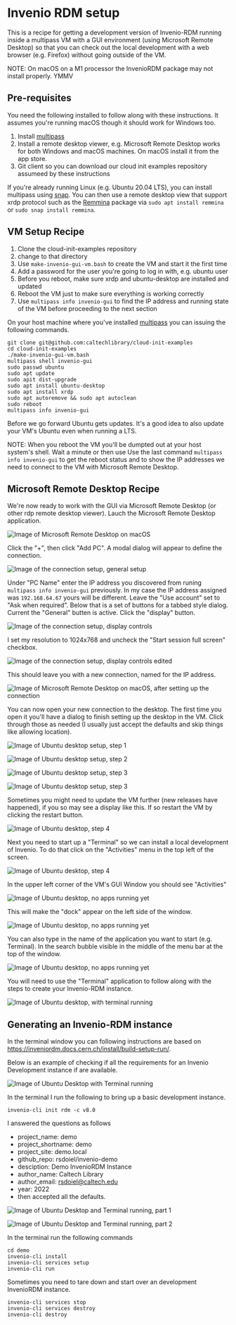 Invenio RDM setup
=================

This is a recipe for getting a development version of Invenio-RDM running inside a multipass VM with a GUI environment (using Microsoft Remote Desktop) so that you can check out the local development with a web browser (e.g. Firefox) without going outside of the VM.

NOTE: On macOS on a M1 processor the InvenioRDM package may not install properly. YMMV

Pre-requisites
--------------

You need the following installed to follow along with these instructions. It assumes you're running macOS though it should work for Windows too.

1. Install [multipass](https://multipass.run "Multipass website has a link tand instruction to install it based on host operating system, macOS -- Windows or Linux")
2. Install a remote desktop viewer, e.g. Microsoft Remote Desktop works for both Windows and macOS machines. On macOS install it from the app store.
3. Git client so you can download our cloud init examples repository assumeed by these instructions

If you're already running Linux (e.g. Ubuntu 20.04 LTS), you can install multipass using [snap](https://snapscraft.io "The snaps website"). You can then use a remote desktop view that support xrdp protocol such as the [Remmina](https://remmina.org/ "Remote access screen and file sharing to your desktop website") package via `sudo apt install remmina` or `sudo snap install remmina`.


VM Setup Recipe
---------------

1. Clone the cloud-init-examples repository
2. change to that directory
3. Use `make-invenio-gui-vm.bash` to create the VM and start it the first time
4. Add a password for the user you're going to log in with, e.g. ubuntu user
5. Before you reboot, make sure xrdp and ubuntu-desktop are installed and updated
6. Reboot the VM just to make sure everything is working correctly
7. Use `multipass info invenio-gui` to find the IP address and running state of the VM before proceeding to the next section

On your host machine where you've installed [multipass](https://multipass.run "Multipass website") you can issuing the following commands.

```shell
git clone git@github.com:caltechlibrary/cloud-init-examples
cd cloud-init-examples
./make-invenio-gui-vm.bash
multipass shell invenio-gui
sudo passwd ubuntu
sudo apt update
sudo apit dist-upgrade
sudo apt install ubuntu-desktop
sudo apt install xrdp
sudo apt autoremove && sudo apt autoclean
sudo reboot
multipass info invenio-gui
```

Before we go forward Ubuntu gets updates. It's a good idea to also update your VM's Ubuntu even when running a LTS.

NOTE: When you reboot the VM you'll be dumpted out at your host system's shell. Wait a minute or then use Use the last command `multipass info invenio-gui` to get the reboot status and to show the IP addresses we need to connect to the VM with Microsoft Remote Desktop.

Microsoft Remote Desktop Recipe
-------------------------------

We're now ready to work with the GUI via Microsoft Remote Desktop (or other rdp remote desktop viewer). Lauch the Microsoft Remote Desktop application.

![Image of Microsoft Remote Desktop on macOS](images/ms-remote-desktop-01.png)

Click the "+", then click "Add PC". A modal dialog will appear to define the connection.

![Image of the connection setup, general setup](images/ms-remote-desktop-02.png)

 Under "PC Name" enter the IP address you discovered from runing `multipass info invenio-gui` previously. In my case the IP address assigned was `192.168.64.67` yours will be different.  Leave the "Use account" set to "Ask when required". Below that is a set of buttons for a tabbed style dialog.
 Current the "General" butten is active. Click the "display" button.

 ![Image of the connection setup, display controls](images/ms-remote-desktop-03.png)

 I set my resolution to 1024x768 and uncheck the "Start session full screen" checkbox.

 ![Image of the connection setup, display controls edited](images/ms-remote-desktop-04.png)

This should leave you with a new connection, named for the IP address.

![Image of Microsoft Remote Desktop on macOS, after setting up the connection](images/ms-remote-desktop-05.png)

You can now open your new connection to the desktop. The first time you open it you'll have a dialog to finish setting up the desktop in the VM. Click through those as needed (I usually just accept the defaults and skip things like allowing location).

![Image of Ubuntu desktop setup, step 1](images/ms-remote-desktop-06.png)

![Image of Ubuntu desktop setup, step 2](images/ms-remote-desktop-07.png)

![Image of Ubuntu desktop setup, step 3](images/ms-remote-desktop-08.png)

![Image of Ubuntu desktop setup, step 3](images/ms-remote-desktop-09.png)

Sometimes you might need to update the VM further (new releases have happened), if you so may see a display like this. If so restart the VM by clicking the restart button.

![Image of Ubuntu desktop, step 4](images/ms-remote-desktop-10.png)

Next you need to start up a "Terminal" so we can install a local development of Invenio. To do that click on the "Activities" menu in the top left of the screen.

![Image of Ubuntu desktop, step 4](images/ms-remote-desktop-11.png)

In the upper left corner of the VM's GUI Window you should see "Activities" 

![Image of Ubuntu desktop, no apps running yet](images/ms-remote-desktop-12.png)

This will make the "dock" appear on the left side of the window. 

![Image of Ubuntu desktop, no apps running yet](images/ms-remote-desktop-13.png)

You can also type in the name of the application you want to start (e.g. Terminal).  In the search bubble visible in the middle of the menu bar at the top of the window. 

![Image of Ubuntu desktop, no apps running yet](images/ms-remote-desktop-14.png)

 
 You will need to use the "Terminal" application to follow along with the steps to create your Invenio-RDM instance.

![Image of Ubuntu desktop, with terminal running](images/ms-remote-desktop-15.png)


Generating an Invenio-RDM instance
----------------------------------

In the terminal window you can following instructions are based on https://inveniordm.docs.cern.ch/install/build-setup-run/.

Below is an example of checking if all the requirements for an Invenio Development instance if are available.

![Image of Ubuntu Desktop with Terminal running](images/ms-remote-desktop-16.png)

In the terminal I run the following to bring up a basic development instance.

```
invenio-cli init rdm -c v8.0
```

I answered the questions as follows

- project_name: demo
- project_shortname: demo
- project_site: demo.local
- github_repo: rsdoiel/invenio-demo
- desciption: Demo InvenioRDM Instance
- author_name: Caltech Library
- author_email: rsdoiel@caltech.edu
- year: 2022
- then accepted all the defaults.

![Image of Ubuntu Desktop and Terminal running, part 1](images/ms-remote-desktop-17.png)

![Image of Ubuntu Desktop and Terminal running, part 2](images/ms-remote-desktop-18.png)


In the terminal run the following commands

```shell
cd demo
invenio-cli install
invenio-cli services setup
invenio-cli run
```

Sometimes you need to tare down and start over an development InvenioRDM instance.

```shell
invenio-cli services stop
invenio-cli services destroy
invenio-cli destroy
```


